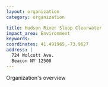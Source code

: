 ```yaml
---
layout: organization
category: organization

title: Hudson River Sloop Clearwater
impact_area: Environment
keywords: 
coordinates: 41.491965,-73.9627
address: |
  724 Wolcott Ave.
  Beacon NY 12508
---
```

Organization's overview
